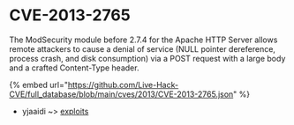 # CVE-2013-2765

The ModSecurity module before 2.7.4 for the Apache HTTP Server allows remote attackers to cause a denial of service (NULL pointer dereference, process crash, and disk consumption) via a POST request with a large body and a crafted Content-Type header.

{% embed url="https://github.com/Live-Hack-CVE/full_database/blob/main/cves/2013/CVE-2013-2765.json" %}


* yjaaidi ~> [exploits](https://www.alice-snow.ru/2013/database/cve-2013-2765/exploits-yjaaidi)